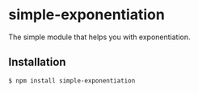 # simple-exponentiation
The simple module that helps you with exponentiation.

## Installation

```bash
$ npm install simple-exponentiation
```
